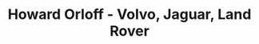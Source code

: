 ---
title: "Howard Orloff - Volvo, Jaguar, Land Rover"
url: /chicago/howard-orloff-volvo-jaguar-land-rover/
shop: car
---